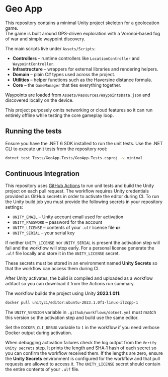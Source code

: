 # Geo App

This repository contains a minimal Unity project skeleton for a geolocation game.  
The game is built around GPS-driven exploration with a Voronoi-based fog of war and simple waypoint discovery.

The main scripts live under `Assets/Scripts`:

- **Controllers** – runtime controllers like `LocationController` and `WaypointController`.
- **Infrastructure** – wrappers for external libraries and rendering helpers.
- **Domain** – plain C# types used across the project.
- **Utilities** – helper functions such as the Haversine distance formula.
- **Core** – the `GameManager` that ties everything together.

Waypoints are loaded from `Assets/Resources/WaypointsData.json` and discovered locally on the device.

This project purposely omits networking or cloud features so it can run entirely offline while testing the core gameplay loop.

## Running the tests

Ensure you have the .NET 6 SDK installed to run the unit tests.
Use the .NET CLI to execute unit tests from the repository root:

```bash
dotnet test Tests/GeoApp.Tests/GeoApp.Tests.csproj -v minimal
```

## Continuous Integration

This repository uses [GitHub Actions](.github/workflows/dotnet.yml) to
run unit tests and build the Unity project on each pull request.
The workflow requires Unity credentials provided as GitHub secrets in
order to activate the editor during CI.
To run the Unity build job you must provide the following secrets in your
repository settings:

- `UNITY_EMAIL` – Unity account email used for activation
- `UNITY_PASSWORD` – password for the account
- `UNITY_LICENSE` – contents of your `.ulf` license file <strong>or</strong>
- `UNITY_SERIAL` – your serial key

If neither `UNITY_LICENSE` nor `UNITY_SERIAL` is present the activation step
will fail and the workflow will stop early. For a personal license generate the
`.ulf` file locally and store it in the `UNITY_LICENSE` secret.

These secrets must be stored in an environment named **Unity Secrets** so that
the workflow can access them during CI.

After Unity activates, the build is compiled and uploaded as a workflow
artifact so you can download it from the Actions run summary.

The workflow builds the project using Unity **2023.1.0f1**:

```bash
docker pull unityci/editor:ubuntu-2023.1.0f1-linux-il2cpp-1
```

The `UNITY_VERSION` variable in `.github/workflows/dotnet.yml` must match this
version so the activation step and build use the same editor.

Set the `DOCKER_CLI_DEBUG` variable to `1` in the workflow if you need verbose
Docker output during activation.

When debugging activation failures check the log output from the
`Verify Unity secrets` step. It prints the length and SHA‑1 hash of each
secret so you can confirm the workflow received them. If the lengths are zero,
ensure the **Unity Secrets** environment is configured for the workflow and
that pull requests are allowed to access it. The `UNITY_LICENSE` secret should
contain the entire contents of your `.ulf` file.
